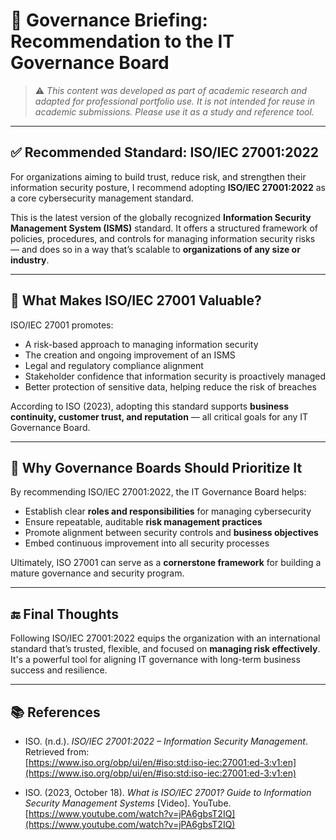 # 🧩 Governance Briefing: Recommendation to the IT Governance Board

> ⚠️ _This content was developed as part of academic research and adapted for professional portfolio use. It is not intended for reuse in academic submissions. Please use it as a study and reference tool._

---

## ✅ Recommended Standard: ISO/IEC 27001:2022

For organizations aiming to build trust, reduce risk, and strengthen their information security posture, I recommend adopting **ISO/IEC 27001:2022** as a core cybersecurity management standard.

This is the latest version of the globally recognized **Information Security Management System (ISMS)** standard. It offers a structured framework of policies, procedures, and controls for managing information security risks — and does so in a way that’s scalable to **organizations of any size or industry**.

---

## 🔐 What Makes ISO/IEC 27001 Valuable?

ISO/IEC 27001 promotes:

- A risk-based approach to managing information security  
- The creation and ongoing improvement of an ISMS  
- Legal and regulatory compliance alignment  
- Stakeholder confidence that information security is proactively managed  
- Better protection of sensitive data, helping reduce the risk of breaches

According to ISO (2023), adopting this standard supports **business continuity, customer trust, and reputation** — all critical goals for any IT Governance Board.

---

## 🧭 Why Governance Boards Should Prioritize It

By recommending ISO/IEC 27001:2022, the IT Governance Board helps:

- Establish clear **roles and responsibilities** for managing cybersecurity  
- Ensure repeatable, auditable **risk management practices**  
- Promote alignment between security controls and **business objectives**  
- Embed continuous improvement into all security processes

Ultimately, ISO 27001 can serve as a **cornerstone framework** for building a mature governance and security program.

---

## 🔚 Final Thoughts

Following ISO/IEC 27001:2022 equips the organization with an international standard that’s trusted, flexible, and focused on **managing risk effectively**. It's a powerful tool for aligning IT governance with long-term business success and resilience.

---

## 📚 References

- ISO. (n.d.). *ISO/IEC 27001:2022 – Information Security Management*. Retrieved from:  
  [https://www.iso.org/obp/ui/en/#iso:std:iso-iec:27001:ed-3:v1:en](https://www.iso.org/obp/ui/en/#iso:std:iso-iec:27001:ed-3:v1:en)

- ISO. (2023, October 18). *What is ISO/IEC 27001? Guide to Information Security Management Systems* [Video]. YouTube.  
  [https://www.youtube.com/watch?v=jPA6gbsT2IQ](https://www.youtube.com/watch?v=jPA6gbsT2IQ)
